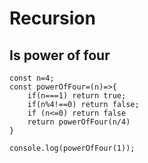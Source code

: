 # Recursion

## Is power of four
```
const n=4;
const powerOfFour=(n)=>{
    if(n===1) return true;
    if(n%4!==0) return false;
    if (n<=0) return false
    return powerOfFour(n/4)
}

console.log(powerOfFour(1));
```
